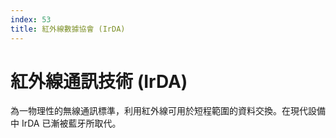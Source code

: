 ```yaml
---
index: 53
title: 紅外線數據協會 (IrDA)
---
```

# 紅外線通訊技術 (IrDA)

為一物理性的無線通訊標準，利用紅外線可用於短程範圍的資料交換。在現代設備中 IrDA 已漸被藍牙所取代。